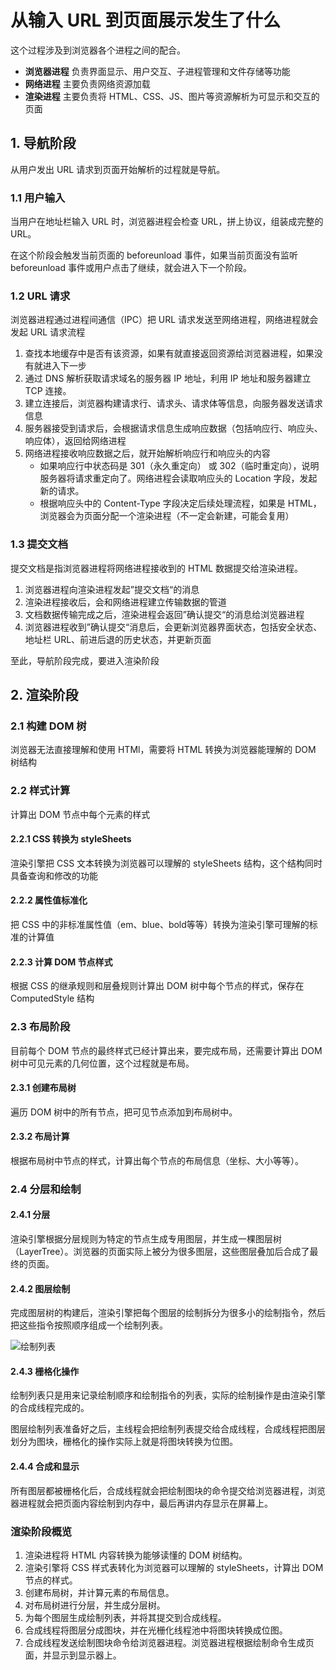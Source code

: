 # 从输入 URL 到页面展示发生了什么

这个过程涉及到浏览器各个进程之间的配合。

- **浏览器进程** 负责界面显示、用户交互、子进程管理和文件存储等功能
- **网络进程** 主要负责网络资源加载
- **渲染进程** 主要负责将 HTML、CSS、JS、图片等资源解析为可显示和交互的页面

## 1. 导航阶段

从用户发出 URL 请求到页面开始解析的过程就是导航。

### 1.1 用户输入

当用户在地址栏输入 URL 时，浏览器进程会检查 URL，拼上协议，组装成完整的 URL。

在这个阶段会触发当前页面的 beforeunload 事件，如果当前页面没有监听 beforeunload 事件或用户点击了继续，就会进入下一个阶段。

### 1.2 URL 请求

浏览器进程通过进程间通信（IPC）把 URL 请求发送至网络进程，网络进程就会发起 URL 请求流程

1. 查找本地缓存中是否有该资源，如果有就直接返回资源给浏览器进程，如果没有就进入下一步
2. 通过 DNS 解析获取请求域名的服务器 IP 地址，利用 IP 地址和服务器建立 TCP 连接。
3. 建立连接后，浏览器构建请求行、请求头、请求体等信息，向服务器发送请求信息
4. 服务器接受到请求后，会根据请求信息生成响应数据（包括响应行、响应头、响应体），返回给网络进程
5. 网络进程接收响应数据之后，就开始解析响应行和响应头的内容
   - 如果响应行中状态码是 301（永久重定向） 或 302（临时重定向），说明服务器将请求重定向了。网络进程会读取响应头的 Location 字段，发起新的请求。
   - 根据响应头中的 Content-Type 字段决定后续处理流程，如果是 HTML，浏览器会为页面分配一个渲染进程（不一定会新建，可能会复用）

### 1.3 提交文档

提交文档是指浏览器进程将网络进程接收到的 HTML 数据提交给渲染进程。

1. 浏览器进程向渲染进程发起”提交文档“的消息
2. 渲染进程接收后，会和网络进程建立传输数据的管道
3. 文档数据传输完成之后，渲染进程会返回”确认提交“的消息给浏览器进程
4. 浏览器进程收到”确认提交“消息后，会更新浏览器界面状态，包括安全状态、地址栏 URL、前进后退的历史状态，并更新页面

至此，导航阶段完成，要进入渲染阶段

## 2. 渲染阶段

### 2.1 构建 DOM 树

浏览器无法直接理解和使用 HTMl，需要将 HTML 转换为浏览器能理解的 DOM 树结构

### 2.2 样式计算

计算出 DOM 节点中每个元素的样式

#### 2.2.1 CSS 转换为 styleSheets

渲染引擎把 CSS 文本转换为浏览器可以理解的 styleSheets 结构，这个结构同时具备查询和修改的功能

#### 2.2.2 属性值标准化

把 CSS 中的非标准属性值（em、blue、bold等等）转换为渲染引擎可理解的标准的计算值

#### 2.2.3 计算 DOM 节点样式

根据 CSS 的继承规则和层叠规则计算出 DOM 树中每个节点的样式，保存在 ComputedStyle 结构

### 2.3 布局阶段

目前每个 DOM 节点的最终样式已经计算出来，要完成布局，还需要计算出 DOM 树中可见元素的几何位置，这个过程就是布局。

#### 2.3.1 创建布局树

遍历 DOM 树中的所有节点，把可见节点添加到布局树中。

#### 2.3.2 布局计算

根据布局树中节点的样式，计算出每个节点的布局信息（坐标、大小等等）。

### 2.4 分层和绘制

#### 2.4.1 分层

渲染引擎根据分层规则为特定的节点生成专用图层，并生成一棵图层树（LayerTree）。浏览器的页面实际上被分为很多图层，这些图层叠加后合成了最终的页面。

#### 2.4.2 图层绘制

完成图层树的构建后，渲染引擎把每个图层的绘制拆分为很多小的绘制指令，然后把这些指令按照顺序组成一个绘制列表。

![绘制列表](https://static001.geekbang.org/resource/image/40/08/40825a55214a7990bba6b9bec6e54108.png)

#### 2.4.3 栅格化操作

绘制列表只是用来记录绘制顺序和绘制指令的列表，实际的绘制操作是由渲染引擎的合成线程完成的。

图层绘制列表准备好之后，主线程会把绘制列表提交给合成线程，合成线程把图层划分为图块，栅格化的操作实际上就是将图块转换为位图。

#### 2.4.4 合成和显示

所有图层都被栅格化后，合成线程就会把绘制图块的命令提交给浏览器进程，浏览器进程就会把页面内容绘制到内存中，最后再讲内存显示在屏幕上。

### 渲染阶段概览

1. 渲染进程将 HTML 内容转换为能够读懂的 DOM 树结构。
2. 渲染引擎将 CSS 样式表转化为浏览器可以理解的 styleSheets，计算出 DOM 节点的样式。
3. 创建布局树，并计算元素的布局信息。
4. 对布局树进行分层，并生成分层树。
5. 为每个图层生成绘制列表，并将其提交到合成线程。
6. 合成线程将图层分成图块，并在光栅化线程池中将图块转换成位图。
7. 合成线程发送绘制图块命令给浏览器进程。浏览器进程根据绘制命令生成页面，并显示到显示器上。
